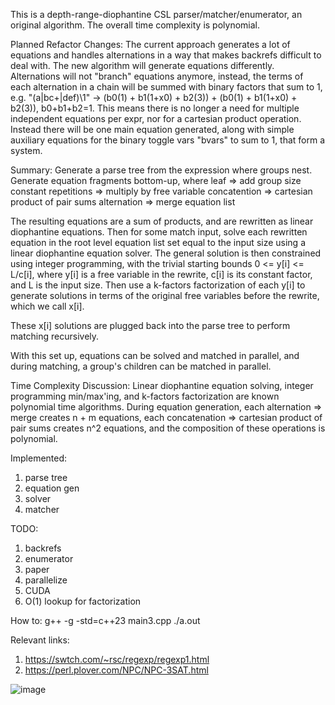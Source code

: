 This is a depth-range-diophantine CSL parser/matcher/enumerator, an original algorithm. The overall time complexity is polynomial.

Planned Refactor Changes:
The current approach generates a lot of equations and handles alternations in a way that makes backrefs difficult to deal with. The new algorithm will generate equations differently. Alternations will not "branch" equations anymore, instead, the terms of each alternation in a chain will be summed with binary factors that sum to 1, e.g. "(a|bc+|def)\1" -> (b0(1) + b1(1+x0) + b2(3)) + (b0(1) + b1(1+x0) + b2(3)), b0+b1+b2=1. This means there is no longer a need for multiple independent equations per expr, nor for a cartesian product operation. Instead there will be one main equation generated, along with simple auxiliary equations for the binary toggle vars "bvars" to sum to 1, that form a system.

Summary:
Generate a parse tree from the expression where groups nest. Generate equation fragments bottom-up, where
  leaf => add group size constant
  repetitions => multiply by free variable
  concatention => cartesian product of pair sums
  alternation => merge equation list

The resulting equations are a sum of products, and are rewritten as linear diophantine equations. Then for some match input, solve each rewritten equation in the root level equation list set equal to the input size using a linear diophantine equation solver. The general solution is then constrained using integer programming, with the trivial starting bounds 0 <= y[i] <= L/c[i], where y[i] is a free variable in the rewrite, c[i] is its constant factor, and L is the input size. Then use a k-factors factorization of each y[i] to generate solutions in terms of the original free variables before the rewrite, which we call x[i].

These x[i] solutions are plugged back into the parse tree to perform matching recursively.

With this set up, equations can be solved and matched in parallel, and during matching, a group's children can be matched in parallel.

Time Complexity Discussion:
Linear diophantine equation solving, integer programming min/max'ing, and k-factors factorization are known polynomial time algorithms. During equation generation, each alternation => merge creates n + m equations, each concatenation => cartesian product of pair sums creates n^2 equations, and the composition of these operations is polynomial.

Implemented:
1. parse tree
2. equation gen
3. solver
4. matcher

TODO:
1. backrefs
2. enumerator
3. paper
4. parallelize
5. CUDA
6. O(1) lookup for factorization

How to:
g++ -g -std=c++23 main3.cpp
./a.out

Relevant links:
1. https://swtch.com/~rsc/regexp/regexp1.html
2. https://perl.plover.com/NPC/NPC-3SAT.html

![image](https://github.com/user-attachments/assets/428639bb-6c5f-4739-b4b1-6e5c285fb3d5)
